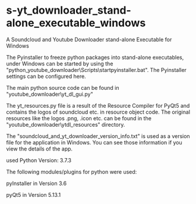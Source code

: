 # s-yt_downloader_stand-alone_executable_windows
A Soundcloud and Youtube Downloader stand-alone Executable for Windows

The Pyinstaller to freeze python packages into stand-alone executables, 
under Windows can be started by using the "python_youtube_downloader\Scripts\startpyinstaller.bat".
The Pyinstaller settings can be configured here.

The main python source code can be found in "youtube_downloader\yt_dl_gui.py"

The yt_resources.py file is a result of the Resource Compiler for PyQt5 and contains the logos of soundcloud etc. in
resource object code. The original resources like the logos .png, .icon etc. can be found in the "youtube_downloader\ytdl_resources" directory.

The "soundcloud_and_yt_downloader_version_info.txt" is used as a version file for the application in Windows. You can see those information if you view the details of the app.

used Python Version: 3.7.3

The following modules/plugins for python were used:

pyInstaller in Version 3.6

pyQt5 in Version 5.13.1

